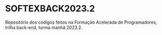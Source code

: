 # SOFTEXBACK2023.2
Repositório dos códigos feitos na Formação Acelerada de Programadores, trilha back-end, turma manhã 2023.2.
